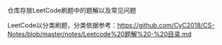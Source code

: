 仓库存放LeetCode刷题中的题解以及常见问题

LeetCode以分类刷题，分类依据参考：https://github.com/CyC2018/CS-Notes/blob/master/notes/Leetcode%20题解%20-%20目录.md
